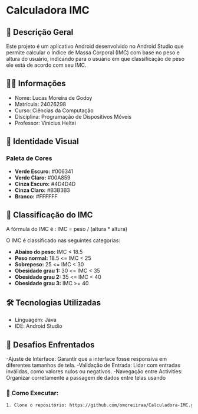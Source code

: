 # Calculadora IMC

## 🎯 Descrição Geral
Este projeto é um aplicativo Android desenvolvido no Android Studio que permite calcular o Índice de Massa Corporal (IMC) com base no peso e altura do usuário, indicando para o usuário em que classificação de peso ele está de acordo com seu IMC. 

## 🧑‍💻 Informações
- Nome: Lucas Moreira de Godoy
- Matrícula: 24026298
- Curso: Ciências da Computação
- Disciplina: Programação de Dispositivos Móveis
- Professor: Vinicius Heltai

## 🎨 Identidade Visual

### Paleta de Cores
- **Verde Escuro:** #006341
- **Verde Claro:** #00A859
- **Cinza Escuro:** #4D4D4D
- **Cinza Claro:** #B3B3B3
- **Branco:** #FFFFFF

## 🧮 Classificação do IMC
A fórmula do IMC é : IMC = peso / (altura * altura)

O IMC é classificado nas seguintes categorias:

- **Abaixo do peso:** IMC < 18.5
- **Peso normal:** 18.5 <= IMC < 25
- **Sobrepeso:** 25 <= IMC < 30
- **Obesidade grau 1:** 30 <= IMC < 35
- **Obesidade grau 2:** 35 <= IMC < 40
- **Obesidade grau 3:** IMC >= 40
 
## 🛠️ Tecnologias Utilizadas
- Linguagem: Java
- IDE: Android Studio

## 🚧 Desafios Enfrentados
-Ajuste de Interface: Garantir que a interface fosse responsiva em diferentes tamanhos de tela.
-Validação de Entrada: Lidar com entradas inválidas, como valores nulos ou negativos.
-Navegação entre Activities: Organizar corretamente a passagem de dados entre telas usando

### 🚀 Como Executar:
 ```bash
1. Clone o repositório: https://github.com/omoreiiraa/Calculadora-IMC.git
